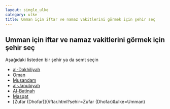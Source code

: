 ```yaml
---
layout: single_ulke
category: ulke
title: Umman için iftar ve namaz vakitlerini görmek için şehir seç
---
```



## Umman için iftar ve namaz vakitlerini görmek için şehir seç

Aşağıdaki listeden bir şehir ya da semt seçin


* [al-Dakhiliyah](/iftar.html?sehir=Al-Dakhiliyah&ulke=Umman)
* [Oman](/iftar.html?sehir=Oman&ulke=Umman)
* [Musandam](/iftar.html?sehir=Musandam&ulke=Umman)
* [al-Janubiyah](/iftar.html?sehir=Al-Janubiyah&ulke=Umman)
* [Al-Batinah](/iftar.html?sehir=Al-Batinah&ulke=Umman)
* [Masqat](/iftar.html?sehir=Masqat&ulke=Umman)
* [Zufar (Dhofar)](/iftar.html?sehir=Zufar (Dhofar)&ulke=Umman)
